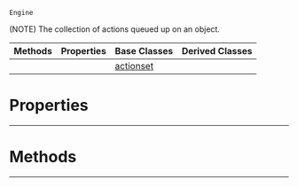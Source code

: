  `Engine`

(NOTE) The collection of actions queued up on an object.

|Methods|Properties|Base Classes|Derived Classes|
|---|---|---|---|
| | |[actionset](actionset.md)| |


 #  Properties


---  
 #  Methods


---  
 

 